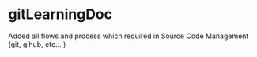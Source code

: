 # gitLearningDoc
Added all flows and process which required in Source Code Management (git, gihub, etc... )


